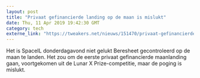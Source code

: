 ```yaml
---
layout: post
title: "Privaat gefinancierde landing op de maan is mislukt"
date: Thu, 11 Apr 2019 19:42:30 GMT
category: tech
externe_link: "https://tweakers.net/nieuws/151470/privaat-gefinancierde-landing-op-de-maan-is-mislukt.html"
---
```


Het is SpaceIL donderdagavond niet gelukt Beresheet gecontroleerd op de maan te landen. Het zou om de eerste privaat gefinancierde maanlanding gaan, voortgekomen uit de Lunar X Prize-competitie, maar de poging is mislukt.<img src="http://feeds.feedburner.com/~r/tweakers/mixed/~4/qMlpVGWl60o" height="1" width="1" alt=""/>
